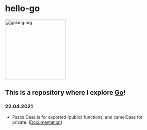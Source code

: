 # hello-go

<a href="https://golang.org">
<img src="https://blog.golang.org/go-brand/Go-Logo/SVG/Go-Logo_Blue.svg" alt="golang.org" height="200">
</a>

## This is a repository where I explore [Go](https://golang.org)!

### 22.04.2021

 - PascalCase is for exported (public) functions, and camelCase for private. ([Documentation](https://golang.org/ref/spec#Exported_identifiers))

